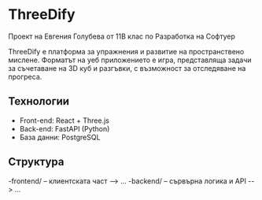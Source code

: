 # ThreeDify
Проект на Евгения Голубева от 11В клас по Разработка на Софтуер

ThreeDify е платформа за упражнения и развитие на  пространствено мислене. Форматът на уеб приложението е игра, представляща задачи за съчетаване на 3D куб и разгъвки, с възможност за отследяване на прогреса.

## Технологии
- Front-end: React + Three.js
- Back-end: FastAPI (Python)
- База данни: PostgreSQL

## Структура
-frontend/ – клиентската част
  --> ...
-backend/ – сървърна логика и API
  --> ...
